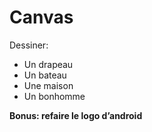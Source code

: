 # Canvas

Dessiner:
- Un drapeau
- Un bateau
- Une maison
- Un bonhomme

**Bonus: refaire le logo d’android**
